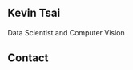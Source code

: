 ## Kevin Tsai

Data Scientist and Computer Vision

<!-- .slide -->

## Contact

<!-- .slide vertical=true -->
